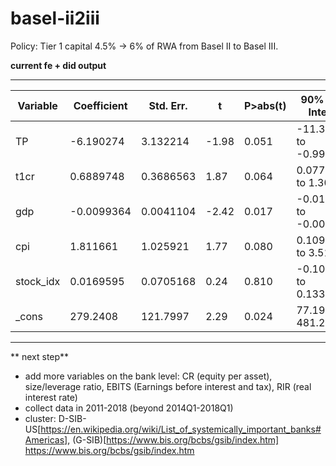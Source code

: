 # basel-ii2iii

Policy:  Tier 1 capital 4.5% -> 6% of RWA from Basel II to Basel III.

**current fe + did output**

------------------------------------------------------------------------------------
| Variable    | Coefficient | Std. Err. | t     | P>abs(t) | 90% Conf. Interval      |
|-------------|-------------|-----------|-------|------|---------------------------|
| TP          | -6.190274   | 3.132214  | -1.98 | 0.051 | -11.38607 to -0.9944814   |
| t1cr        | 0.6889748   | 0.3686563 | 1.87  | 0.064 | 0.0774388 to 1.300511     |
| gdp         | -0.0099364  | 0.0041104 | -2.42 | 0.017 | -0.0167548 to -0.003118   |
| cpi         | 1.811661    | 1.025921  | 1.77  | 0.080 | 0.1098385 to 3.513483     |
| stock_idx   | 0.0169595   | 0.0705168 | 0.24  | 0.810 | -0.1000154 to 0.1339345   |
| _cons       | 279.2408    | 121.7997  | 2.29  | 0.024 | 77.19644 to 481.2851      |
------------------------------------------------------------------------------------

** next step**
- add more variables on the bank level: CR (equity per asset), size/leverage ratio, EBITS (Earnings before interest and tax), RIR (real interest rate)
- collect data in 2011-2018 (beyond 2014Q1-2018Q1)
- cluster: D-SIB-US[https://en.wikipedia.org/wiki/List_of_systemically_important_banks#Americas], (G-SIB)[https://www.bis.org/bcbs/gsib/index.htm] https://www.bis.org/bcbs/gsib/index.htm
